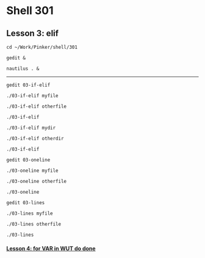 # Shell 301
## Lesson 3: elif

`cd ~/Work/Pinker/shell/301`

`gedit &`

`nautilus . &`
___

`gedit 03-if-elif`

`./03-if-elif myfile`

`./03-if-elif otherfile`

`./03-if-elif`

`./03-if-elif mydir`

`./03-if-elif otherdir`

`./03-if-elif`

`gedit 03-oneline`

`./03-oneline myfile`

`./03-oneline otherfile`

`./03-oneline`

`gedit 03-lines`

`./03-lines myfile`

`./03-lines otherfile`

`./03-lines`

#### [Lesson 4: for VAR in WUT do done](https://github.com/inkVerb/pinker/blob/master/301-shell/Lesson-04.md)
